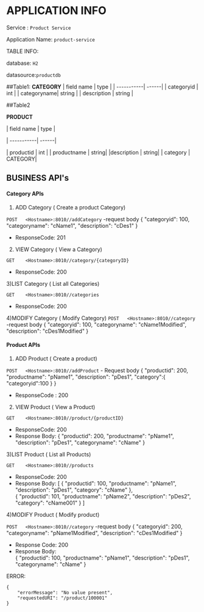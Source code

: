 # APPLICATION INFO

Service : `Product Service`

Application Name: `product-service`

TABLE INFO:

database: `H2`

datasource:`productdb`
                    
##Table1: 
**CATEGORY**
| field name  | type |
| -----------| ------|
| categoryid  | int |
| categoryname| string |
| description | string |


##Table2

**PRODUCT**

| field name  | type |

| -----------| ------|

| productid | int |
| productname | string|
|description | string|
| category   |  CATEGORY|



## **BUSINESS API's**

#### Category APIs

1) ADD Category ( Create a product Category)

`POST 	<Hostname>:8010//addCategory`
    -request body 	{
		"categoryid": 100,
		"categoryname": "cName1",
		"description": "cDes1"
	}
- ResponseCode: 201
	


2) VIEW Category ( View a Category)

`GET 	<Hostname>:8010//category/{categoryID}`
- ResponseCode: 200


3)LIST Category ( List all Categories)

`GET 	<Hostname>:8010//categories`
- ResponseCode: 200


4)MODIFY Category ( Modify Category)
`POST 	<Hostname>:8010//category`
    -request body 	{
		"categoryid": 100,
		"categoryname": "cName1Modified",
		"description": "cDes1Modified"
	}


#### Product APIs

1) ADD Product ( Create a product)

`POST 	<Hostname>:8010//addProduct`
	- Request body 	{
		"productid": 200,
		"productname": "pName1",
		"description": "pDes1",
		"category":{
		    "categoryid":100
		}
	}
- ResponseCode : 200


2) VIEW Product ( View a Product)

`GET 	<Hostname>:8010//product/{productID}`
- ResponseCode: 200
- Response Body:
{
		"productid": 200,
		"productname": "pName1",
		"description": "pDes1",
		"categoryname": "cName"
}


3)LIST Product ( List all Products)

`GET 	<Hostname>:8010//products`
- ResponseCode: 200
- Response Body:
[
    {
		"productid": 100,
		"productname": "pName1",
		"description": "pDes1",
		"category": "cName"
	},   
	{
		"productid": 101,
		"productname": "pName2",
		"description": "pDes2",
		"category": "cName001"
	}
    ]


4)MODIFY Product ( Modify product)

`POST 	<Hostname>:8010//category`
    -request body 	{
		"categoryid": 200,
		"categoryname": "pName1Modified",
		"description": "cDes1Modified"
	}
- Response Code: 200
- Response Body:  
        {
		"productid": 100,
		"productname": "pName1",
		"description": "pDes1",
		"categoryname": "cName"
		}


ERROR:
```
{
    "errorMessage": "No value present",
    "requestedURI": "/product/100001"
}
```
